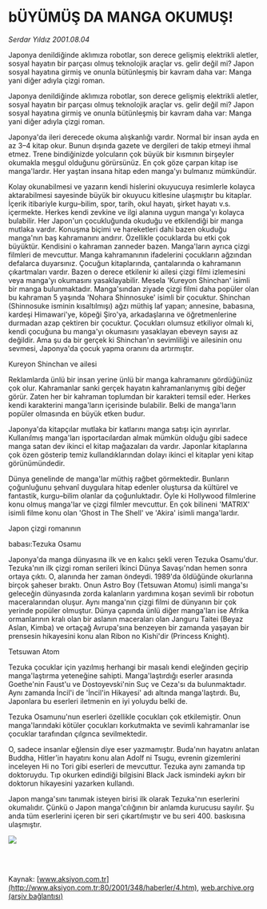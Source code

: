 # bÜYÜMÜŞ DA MANGA OKUMUŞ!

*Serdar Yıldız 2001.08.04*

<div>
 <p class="spot">
  Japonya denildiğinde aklımıza robotlar, son derece gelişmiş elektrikli aletler, sosyal hayatın bir parçası olmuş teknolojik araçlar vs. gelir değil mi?  Japon sosyal hayatına girmiş ve onunla bütünleşmiş bir kavram daha var: Manga yani diğer adıyla çizgi roman.
 </p>
 <p class="metin">
 </p>
 <p class="metin">
  Japonya denildiğinde aklımıza robotlar, son derece gelişmiş elektrikli aletler, sosyal hayatın bir parçası olmuş teknolojik araçlar vs. gelir değil mi?  Japon sosyal hayatına girmiş ve onunla bütünleşmiş bir kavram daha var: Manga yani diğer adıyla çizgi roman.
 </p>
 <p class="metin">
  Japonya'da ileri derecede okuma alışkanlığı vardır. Normal bir insan ayda en az 3–4 kitap okur. Bunun dışında gazete ve dergileri de takip etmeyi ihmal etmez. Trene bindiğinizde yolcuların çok büyük bir kısmının  birşeyler okumakla meşgul olduğunu görürsünüz. En çok göze çarpan kitap ise manga'lardır. Her yaştan insana hitap eden manga'yı bulmanız mümkündür.
 </p>
 <p class="metin">
  Kolay okunabilmesi ve yazarın kendi hislerini okuyucuya resimlerle kolayca aktarabilmesi sayesinde büyük bir okuyucu kitlesine ulaşmıştır bu kitaplar. İçerik itibariyle kurgu–bilim, spor, tarih, okul hayatı, şirket hayatı  v.s. içermekte. Herkes kendi zevkine ve ilgi alanına uygun manga'yı kolayca bulabilir. Her Japon'un çocukluğunda okuduğu ve etkilendiği bir manga mutlaka vardır. Konuşma biçimi ve  hareketleri dahi bazen okuduğu manga'nın baş kahramanını andırır. Özellikle çocuklarda bu etki çok büyüktür. Kendisini o kahraman zanneder bazen. Manga'ların ayrıca çizgi filmleri de mevcuttur. Manga kahramanının ifadelerini çocukların ağzından defalarca duyarsınız. Çocuğun kitaplarında, çantalarında o kahramanın çıkartmaları vardır. Bazen o derece etkilenir ki ailesi çizgi filmi izlemesini veya manga'yı okumasını yasaklayabilir. Mesela 'Kureyon Shinchan' isimli bir manga bulunmaktadır. Manga'sından ziyade çizgi filmi daha popüler olan bu kahraman 5 yaşında 'Nohara Shinnosuke' isimli bir çocuktur. Shinchan (Shinnosuke isminin kısaltılmışı) ağzı müthiş laf yapan; annesine, babasına, kardeşi Himawari'ye, köpeği Şiro'ya, arkadaşlarına ve öğretmenlerine durmadan azap çektiren bir çocuktur. Çocukları olumsuz etkiliyor olmalı ki, kendi çocuğuna bu manga'yı okumasını yasaklayan ebeveyn sayısı az değildir. Ama şu da bir gerçek ki Shinchan'ın sevimliliği ve ailesinin onu sevmesi, Japonya'da çocuk yapma oranını da artırmıştır.
 </p>
 <p class="metin">
  Kureyon Shinchan ve ailesi
 </p>
 <p class="metin">
  Reklamlarda ünlü bir insan yerine ünlü bir manga kahramanını gördüğünüz çok olur. Kahramanlar sanki gerçek hayatın kahramanlarıymış gibi değer görür. Zaten her bir kahraman toplumdan bir karakteri temsil eder. Herkes kendi karakterini manga'ların içerisinde bulabilir. Belki de manga'ların popüler olmasında en büyük etken budur.
 </p>
 <p class="metin">
  Japonya'da kitapçılar mutlaka bir katlarını manga satışı için ayırırlar. Kullanılmış manga'ları  işportacılardan almak mümkün olduğu gibi sadece manga satan dev ikinci el kitap mağazaları da vardır. Japonlar kitaplarına çok özen gösterip temiz kullandıklarından dolayı ikinci el kitaplar yeni kitap görünümündedir.
 </p>
 <p class="metin">
  Dünya genelinde de manga'lar müthiş rağbet görmektedir. Bunların çoğunluğunu şehvanî duygulara hitap edenler oluştursa da kültürel ve fantastik, kurgu–bilim olanlar da çoğunluktadır. Öyle ki Hollywood filmlerine konu olmuş manga'lar ve çizgi filmler mevcuttur. En çok bilineni 'MATRIX' isimli filme konu olan 'Ghost in The Shell' ve 'Akira' isimli manga'lardır.
 </p>
 <p class="metin">
  Japon  çizgi romanının
 </p>
 <p class="metin">
  babası:Tezuka Osamu
 </p>
 <p class="metin">
  Japonya'da manga dünyasına ilk ve en kalıcı şekli veren  Tezuka Osamu'dur. Tezuka'nın ilk çizgi roman serileri İkinci Dünya Savaşı'ndan hemen sonra ortaya çıktı. O, alanında her zaman öndeydi. 1989'da öldüğünde okurlarına birçok şaheser bıraktı. Onun Astro Boy (Tetsuwan Atomu) isimli manga'sı geleceğin dünyasında zorda kalanların yardımına koşan sevimli bir robotun maceralarından oluşur. Aynı manga'nın çizgi filmi de dünyanın bir çok yerinde popüler olmuştur. Dünya çapında ünlü diğer manga'ları ise Afrika ormanlarının kralı olan bir aslanın maceraları olan  Janguru Taitei (Beyaz Aslan, Kimba) ve ortaçağ Avrupa'sına benzeyen  bir zamanda yaşayan bir prensesin hikayesini konu alan Ribon no Kishi'dir (Princess Knight).
 </p>
 <p class="metin">
  Tetsuwan Atom
 </p>
 <p class="metin">
  Tezuka çocuklar için yazılmış herhangi bir masalı kendi eleğinden geçirip manga'laştırma yeteneğine sahipti. Manga'laştırdığı eserler arasında Goethe'nin Faust'u ve Dostoyevski'nin Suç ve Ceza'sı da bulunmaktadır. Aynı zamanda İncil'i de 'İncil'in Hikayesi' adı altında manga'laştırdı. Bu, Japonlara bu eserleri iletmenin en iyi yoluydu belki de.
 </p>
 <p class="metin">
  Tezuka Osamunu'nun eserleri özellikle çocukları çok etkilemiştir. Onun manga'larındaki kötüler çocukları korkutmakta ve sevimli kahramanlar ise çocuklar tarafından çılgınca sevilmektedir.
 </p>
 <p class="metin">
  O, sadece insanlar eğlensin diye eser yazmamıştır. Buda'nın hayatını anlatan Buddha, Hitler'in hayatını konu alan Adolf ni Tsugu, evrenin gizemlerini inceleyen Hi no Tori gibi eserleri de mevcuttur. Tezuka aynı zamanda tıp doktoruydu. Tıp okurken edindiği bilgisini Black Jack ismindeki aykırı bir doktorun hikayesini yazarken kullandı.
 </p>
 <p class="metin">
  Japon manga'sını tanımak isteyen birisi ilk olarak Tezuka'nın eserlerini okumalıdır. Çünkü o Japon manga'cılığının bir anlamda kurucusu sayılır. Şu anda tüm eserlerini içeren bir seri çıkartılmıştır ve bu seri 400. baskısına ulaşmıştır.
 </p>
 <img border="0" src="/web/20020325035359im_/http://www.aksiyon.com.tr/2001/348/resimler/manga.jpg"/>
 <p class="metin">
 </p>
 <p class="metin">
 </p>
 <br/>
 <br/>
</div>

Kaynak: [www.aksiyon.com.tr](http://www.aksiyon.com.tr:80/2001/348/haberler/4.htm), [web.archive.org (arşiv bağlantısı)](http://web.archive.org/web/20020325035359/http://www.aksiyon.com.tr:80/2001/348/haberler/4.htm)
